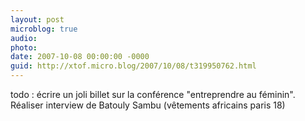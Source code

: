 ```yaml
---
layout: post
microblog: true
audio: 
photo: 
date: 2007-10-08 00:00:00 -0000
guid: http://xtof.micro.blog/2007/10/08/t319950762.html
---
```

todo : écrire un joli billet sur la conférence "entreprendre au féminin". Réaliser interview de Batouly Sambu (vêtements africains paris 18)
